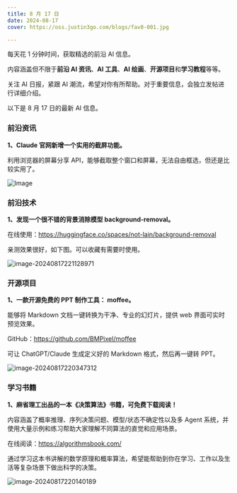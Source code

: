 ```yaml
---
title: 8 月 17 日
date: 2024-08-17
cover: https://oss.justin3go.com/blogs/fav0-001.jpg

---
```


每天花 1 分钟时间，获取精选的前沿 AI 信息。

内容涵盖但不限于**前沿 AI 资讯**、**AI 工具**、**AI 绘画**、**开源项目**和**学习教程**等等。

关注 AI 日报，紧跟 AI 潮流，希望对你有所帮助。对于重要信息，会独立发帖进行详细介绍。

以下是 8 月 17 日的最新 AI 信息。

### 前沿资讯

**1、Claude 官网新增一个实用的截屏功能。**

利用浏览器的屏幕分享 API，能够截取整个窗口和屏幕，无法自由框选，但还是比较实用了。

![Image](https://cdn.jsdelivr.net/gh/freelander/oss@master/ai-daily/2024-08-17/GVHeBo9aEAEGwxx.jpeg)



### 前沿技术

**1、发现一个很不错的背景消除模型 background-removal。**

在线使用：https://huggingface.co/spaces/not-lain/background-removal

亲测效果很好，如下图。可以收藏有需要时使用。

![image-20240817221128971](https://cdn.jsdelivr.net/gh/freelander/oss@master/ai-daily/2024-08-17/image-20240817221128971.png)



### 开源项目

**1、一款开源免费的 PPT 制作工具： moffee。**

能够将 Markdown 文档一键转换为干净、专业的幻灯片，提供 web 界面可实时预览效果。

GitHub：https://github.com/BMPixel/moffee

可让 ChatGPT/Claude 生成定义好的 Markdown 格式，然后再一键转 PPT。

![image-20240817220347312](https://cdn.jsdelivr.net/gh/freelander/oss@master/ai-daily/2024-08-17/image-20240817220347312.png)



### 学习书籍

**1、麻省理工出品的一本《决策算法》书籍，可免费下载阅读！**

内容涵盖了概率推理、序列决策问题、模型/状态不确定性以及多 Agent 系统，并使用大量示例和练习帮助大家理解不同算法的直觉和应用场景。 

在线阅读：https://algorithmsbook.com/ 

通过学习这本书讲解的数学原理和概率算法，希望能帮助到你在学习、工作以及生活等复杂场景下做出科学的决策。

![image-20240817220140189](https://cdn.jsdelivr.net/gh/freelander/oss@master/ai-daily/2024-08-17/image-20240817220140189.png)